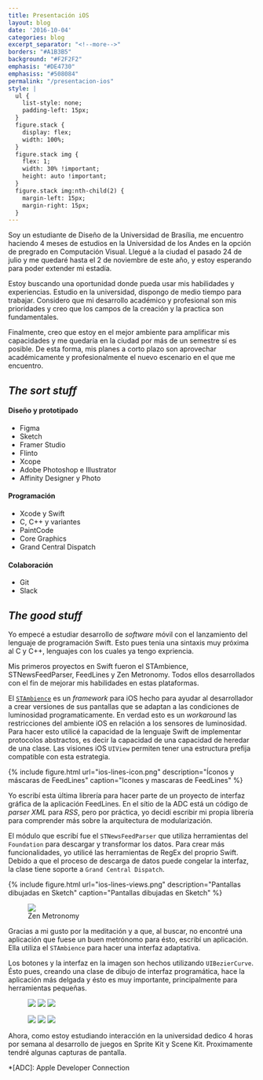 ```yaml
---
title: Presentación iOS
layout: blog
date: '2016-10-04'
categories: blog
excerpt_separator: "<!--more-->"
borders: "#A1B3B5"
background: "#F2F2F2"
emphasis: "#DE4730"
emphasiss: "#508084"
permalink: "/presentacion-ios"
style: |
  ul {
    list-style: none;
    padding-left: 15px;
  }
  figure.stack {
    display: flex;
    width: 100%;
  }
  figure.stack img {
    flex: 1;
    width: 30% !important;
    height: auto !important;
  }
  figure.stack img:nth-child(2) {
    margin-left: 15px;
    margin-right: 15px;
  }
---
```


Soy un estudiante de Diseño de la Universidad de Brasília, me encuentro haciendo 4 meses de estudios en la Universidad de los Andes en la opción de pregrado en Computación Visual.
Llegué a la ciudad el pasado 24 de julio y me quedaré hasta el 2 de noviembre de este año, y estoy esperando para poder extender mi estadía.

<!--more-->

Estoy buscando una oportunidad donde pueda usar mis habilidades y experiencias.
Estudio en la universidad, dispongo de medio tiempo para trabajar.
Considero que mi desarrollo académico y profesional son mis prioridades y creo que los campos de la creación y la practica son fundamentales.

Finalmente, creo que estoy en el mejor ambiente para amplificar mis capacidades y me quedaría en la ciudad por más de un semestre sí es posible.
De esta forma, mis planes a corto plazo son aprovechar académicamente y profesionalmente el nuevo escenario en el que me encuentro.

## *The sort stuff*

#### Diseño y prototipado

- Figma
- Sketch
- Framer Studio
- Flinto
- Xcope
- Adobe Photoshop e Illustrator
- Affinity Designer y Photo

#### Programación

- Xcode y Swift
- C, C++ y variantes
- PaintCode
- Core Graphics
- Grand Central Dispatch

#### Colaboración

- Git
- Slack

## *The good stuff*

Yo empecé a estudiar desarrollo de *software* móvil con el lanzamiento del lenguaje de programación Swift.
Esto pues tenia una sintaxis muy próxima al C y C++, lenguajes con los cuales ya tengo expriencia.

Mis primeros proyectos en Swift fueron el STAmbience, STNewsFeedParser, FeedLines y Zen Metronomy.
Todos ellos desarrollados con el fin de mejorar mis habilidades en estas plataformas.

El [`STAmbience`](/swift/initial-commit) es un *framework* para iOS hecho para ayudar al desarrollador a crear versiones de sus pantallas que se adaptan a las condiciones de luminosidad programaticamente. 
En verdad esto es un *workaround* las restricciones del ambiente iOS en relación a los sensores de luminosidad. 
Para hacer esto utilicé la capacidad de la lenguaje Swift de implementar protocolos abstractos, es decir la capacidad de una capacidad de heredar de una clase.
Las visiones iOS `UIView` permiten tener una estructura prefija compatible con esta estrategia.

{% include figure.html url="ios-lines-icon.png" description="Íconos y máscaras de FeedLines" caption="Icones y mascaras de FeedLines" %}

Yo escribí esta última librería para hacer parte de un proyecto de interfaz gráfica de la aplicación FeedLines.
En el sítio de la ADC está un código de *parser XML* para *RSS*, pero por práctica, yo decidí escribir mi propia librería para comprender más sobre la arquitectura de modularización.

El módulo que escribí fue el `STNewsFeedParser` que utiliza herramientas del `Foundation` para descargar y transformar los datos. Para crear más funcionalidades, yo utilicé las herramientas de RegEx del proprio Swift. Debido a que el proceso de descarga de datos puede congelar la interfaz, la clase tiene soporte a `Grand Central Dispatch`.

{% include figure.html url="ios-lines-views.png" description="Pantallas dibujadas en Sketch" caption="Pantallas dibujadas en Sketch" %}

<figure class="right"><img src="/images/intentions-appicon.png"/><figcaption>Zen Metronomy</figcaption></figure>

Gracias a mi gusto por la meditación y a que, al buscar, no encontré una aplicación que fuese un buen metrónomo para ésto, escribí un aplicación. Ella utiliza el `STAmbience` para hacer una interfaz adaptativa.

Los botones y la interfaz en la imagen son hechos utilizando `UIBezierCurve`. Ésto pues, creando una clase de dibujo de interfaz programática, hace la aplicación más delgada y ésto es muy importante, principalmente para herramientas pequeñas.

<figure class="stack">
	<img src="/images/zen-RC.jpg"/>
	<img src="/images/zen-CC.jpg"/>
	<img src="/images/zen-IC.jpg"/>
</figure>

<figure class="stack">
	<img src="/images/zen-RE.jpg"/>
	<img src="/images/zen-CE.jpg"/>
	<img src="/images/zen-IE.jpg"/>
</figure>

Ahora, como estoy estudiando interacción en la universidad dedico 4 horas por semana al desarrollo de juegos en Sprite Kit y Scene Kit. 
Proximamente tendré algunas capturas de pantalla.

*[ADC]: Apple Developer Connection
